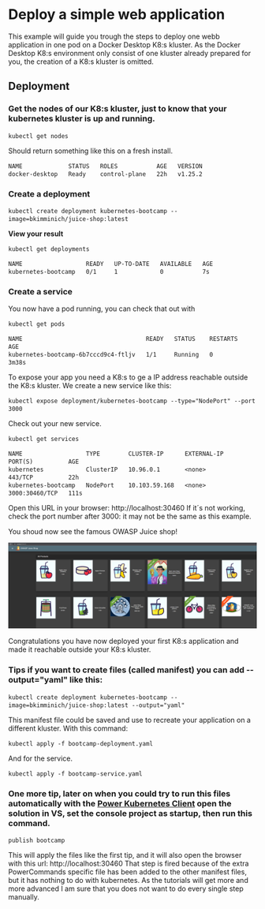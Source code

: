 # Deploy a simple web application
This example will guide you trough the steps to deploy one webb application in one pod on a Docker Desktop K8:s kluster. As the Docker Desktop K8:s environment only consist of one kluster already prepared for you, the creation of a K8:s kluster is omitted. 

## Deployment
### Get the nodes of our K8:s kluster, just to know that your kubernetes kluster is up and running.

``` 
kubectl get nodes
```
Should return something like this on a fresh install.
``` 
NAME             STATUS   ROLES           AGE   VERSION
docker-desktop   Ready    control-plane   22h   v1.25.2
``` 
### Create a deployment
``` 
kubectl create deployment kubernetes-bootcamp --image=bkimminich/juice-shop:latest
``` 
**View your result**
``` 
kubectl get deployments
``` 
``` 
NAME                  READY   UP-TO-DATE   AVAILABLE   AGE
kubernetes-bootcamp   0/1     1            0           7s
``` 
### Create a service
You now have a pod running, you can check that out with 
``` 
kubectl get pods
``` 
``` 
NAME                                   READY   STATUS    RESTARTS   AGE
kubernetes-bootcamp-6b7cccd9c4-ftljv   1/1     Running   0          3m38s
``` 
To expose your app you need a K8:s to ge a IP address reachable outside the K8:s kluster.
We create a new service like this:
``` 
kubectl expose deployment/kubernetes-bootcamp --type="NodePort" --port 3000
```
Check out your new service.
``` 
kubectl get services
```
``` 
NAME                  TYPE        CLUSTER-IP      EXTERNAL-IP   PORT(S)          AGE
kubernetes            ClusterIP   10.96.0.1       <none>        443/TCP          22h
kubernetes-bootcamp   NodePort    10.103.59.168   <none>        3000:30460/TCP   111s
``` 
Open this URL in your browser: http://localhost:30460
If it´s not working, check the port number after 3000: it may not be the same as this example.

You shoud now see the famous OWASP Juice shop!

![Alt text](images/tutorial_1_1.png?raw=true "OWASP Juice Shop")

Congratulations you have now deployed your first K8:s application and made it reachable outside your K8:s kluster.

### Tips if you want to create files (called manifest) you can add --output="yaml" like this:
```
kubectl create deployment kubernetes-bootcamp --image=bkimminich/juice-shop:latest --output="yaml"
```
This manifest file could be saved and use to recreate your application on a different kluster. With this command:
```
kubectl apply -f bootcamp-deployment.yaml
```
And for the service.
```
kubectl apply -f bootcamp-service.yaml
```
### One more tip, later on when you could try to run this files automatically with the  [Power Kubernetes Client](../PowerKubernetesClient/) open the solution in VS, set the console project as startup, then run this command.
```
publish bootcamp
```
This will apply the files like the first tip, and it will also open the browser with this url: http://localhost:30460
That step is fired because of the extra PowerCommands specific file has been added to the other manifest files, but it has nothing to do with kubernetes.
As the tutorials will get more and more advanced I am sure that you does not want to do every single step manually.